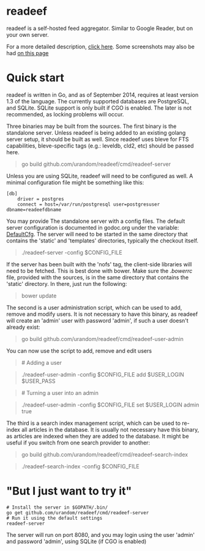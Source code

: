 readeef
=======

readeef is a self-hosted feed aggregator. Similar to Google Reader, but on your own server.

For a more detailed description, [click here](http://www.sugr.org/en/products/readeef).
Some screenshots may also be had [on this page](http://www.sugr.org/en/products/readeef#gallery)

Quick start
===========

readeef is written in Go, and as of September 2014, requires at least version 1.3 of the language. The currently supported databases are PostgreSQL, and SQLite. SQLite support is only built if CGO is enabled. The later is not recommended, as locking problems will occur.

Three binaries may be built from the sources. The first binary is the standalone server. Unless readeef is being added to an existing golang server setup, it should be built as well. Since readeef uses bleve for FTS capabilities, bleve-specific tags (e.g.: leveldb, cld2, etc) should be passed here.

> go build github.com/urandom/readeef/cmd/readeef-server

Unless you are using SQLite, readeef will need to be configured as well. A minimal configuration file might be something like this:

```
[db]
    driver = postgres
    connect = host=/var/run/postgresql user=postgresuser dbname=readeefdbname
```

You may provide The standalone server with a config files. The default server configuration is documented in godoc.org under the variable: [DefaultCfg](http://godoc.org/github.com/urandom/readeef#pkg-variables). The server will need to be started in the same directory that contains the 'static' and 'templates' directories, typically the checkout itself.

> ./readeef-server -config $CONFIG_FILE

If the server has been built with the 'nofs' tag, the client-side libraries will need to be fetched. This is best done with bower. Make sure the _.bowerrc_ file, provided with the sources, is in the same directory that contains the 'static' directory. In there, just run the following:

> bower update

The second is a user administration script, which can be used to add, remove and modify users. It is not necessary to have this binary, as readeef will create an 'admin' user with password 'admin', if such a user doesn't already exist:

> go build github.com/urandom/readeef/cmd/readeef-user-admin

You can now use the script to add, remove and edit users

> \# Adding a user

> ./readeef-user-admin -config $CONFIG_FILE add $USER_LOGIN $USER_PASS

> \# Turning a user into an admin

> ./readeef-user-admin -config $CONFIG_FILE set $USER_LOGIN admin true

The third is a search index management script, which can be used to re-index all articles in the database. It is usually not necessary have this binary, as articles are indexed when they are added to the database. It might be useful if you switch from one search provider to another:

> go build github.com/urandom/readeef/cmd/readeef-search-index

> ./readeef-search-index -config $CONFIG_FILE


"But I just want to try it"
===========================

    # Install the server in $GOPATH/.bin/
    go get github.com/urandom/readeef/cmd/readeef-server
    # Run it using the default settings
    readeef-server
    
The server will run on port 8080, and you may login using the user 'admin' and password 'admin', using SQLite (if CGO is enabled)
